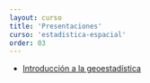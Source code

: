 ```yaml
---
layout: curso
title: 'Presentaciones'
curso: 'estadistica-espacial'
order: 03
---
```


- [Introducción a la geoestadística](./presentaciones/clasegeostat1.pdf)
